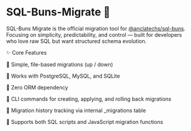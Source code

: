 # SQL-Buns-Migrate 🥯

SQL-Buns Migrate is the official migration tool for [@anclatechs/sql-buns](https://github.com/AnclaTechs/sql-buns). Focusing on simplicity, predictability, and control — built for developers who love raw SQL but want structured schema evolution.

✨ Core Features

🔹 Simple, file-based migrations (up / down)

🔹 Works with PostgreSQL, MySQL, and SQLite

🔹 Zero ORM dependency

🔹 CLI commands for creating, applying, and rolling back migrations

🔹 Migration history tracking via internal \_migrations table

🔹 Supports both SQL scripts and JavaScript migration functions
